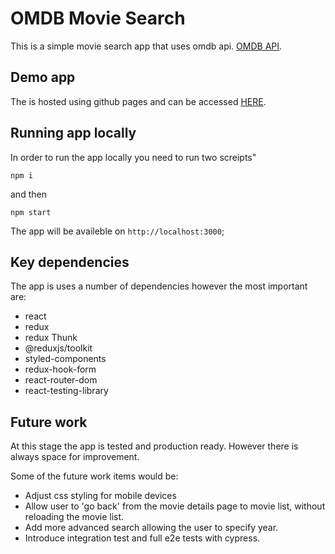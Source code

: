 # OMDB Movie Search

This is a simple movie search app that uses omdb api. [OMDB API](http://www.omdbapi.com/).

## Demo app

The is hosted using github pages and can be accessed [HERE](HERE).

## Running app locally

In order to run the app locally you need to run two screipts"

`npm i`

and then

`npm start`

The app will be availeble on `http://localhost:3000`;

## Key dependencies

The app is uses a number of dependencies however the most important are:

- react
- redux
- redux Thunk
- @reduxjs/toolkit
- styled-components
- redux-hook-form
- react-router-dom
- react-testing-library

## Future work

At this stage the app is tested and production ready. However there is always space for improvement.

Some of the future work items would be:

- Adjust css styling for mobile devices
- Allow user to 'go back' from the movie details page to movie list, without reloading the movie list.
- Add more advanced search allowing the user to specify year.
- Introduce integration test and full e2e tests with cypress.
